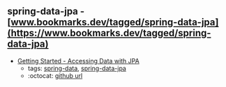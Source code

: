 spring-data-jpa - [www.bookmarks.dev/tagged/spring-data-jpa](https://www.bookmarks.dev/tagged/spring-data-jpa) 
---
* [Getting Started - Accessing Data with JPA](https://spring.io/guides/gs/accessing-data-jpa/)
    * tags: [spring-data](../tags/spring-data.md), [spring-data-jpa](../tags/spring-data-jpa.md)
    * :octocat: [github url](https://github.com/spring-guides/gs-accessing-data-jpa)

